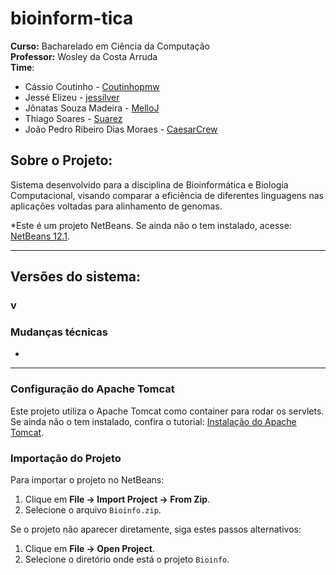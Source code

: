 # bioinform-tica
**Curso:** Bacharelado em Ciência da Computação \
**Professor:** Wosley da Costa Arruda\
**Time**:
* Cássio Coutinho  - [Coutinhopmw](https://github.com/Coutinhopmw)
* Jessé Elizeu     - [jessilver](https://github.com/jessilver)
* Jônatas Souza Madeira - [MelloJ](https://github.com/MellloJ)
* Thiago Soares - [Suarez]()
* João Pedro Ribeiro Dias Moraes - [CaesarCrew](https://github.com/CaesarCrew)

## Sobre o Projeto:
Sistema desenvolvido para a disciplina de Bioinformática e Biologia Computacional, visando comparar a eficiência de diferentes linguagens nas aplicações voltadas para alinhamento de genomas.

*Este é um projeto NetBeans. Se ainda não o tem instalado, acesse: [NetBeans 12.1](https://netbeans.apache.org/download/nb121/index.html).

---
## Versões do sistema:
### v

### Mudanças técnicas
* 
---

### Configuração do Apache Tomcat

Este projeto utiliza o Apache Tomcat como container para rodar os servlets. Se ainda não o tem instalado, confira o tutorial: [Instalação do Apache Tomcat](https://youtu.be/WCQ6idDNiH0?si=v5OO_EIk5d0K3uF9).

### Importação do Projeto

Para importar o projeto no NetBeans:

1. Clique em **File -> Import Project -> From Zip**.
2. Selecione o arquivo `Bioinfo.zip`.

Se o projeto não aparecer diretamente, siga estes passos alternativos:

1. Clique em **File -> Open Project**.
2. Selecione o diretório onde está o projeto `Bioinfo`.
